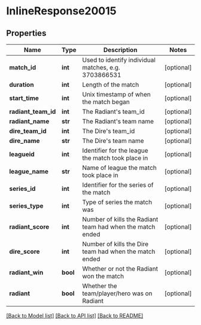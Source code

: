 # InlineResponse20015

## Properties
Name | Type | Description | Notes
------------ | ------------- | ------------- | -------------
**match_id** | **int** | Used to identify individual matches, e.g. 3703866531 | [optional] 
**duration** | **int** | Length of the match | [optional] 
**start_time** | **int** | Unix timestamp of when the match began | [optional] 
**radiant_team_id** | **int** | The Radiant&#39;s team_id | [optional] 
**radiant_name** | **str** | The Radiant&#39;s team name | [optional] 
**dire_team_id** | **int** | The Dire&#39;s team_id | [optional] 
**dire_name** | **str** | The Dire&#39;s team name | [optional] 
**leagueid** | **int** | Identifier for the league the match took place in | [optional] 
**league_name** | **str** | Name of league the match took place in | [optional] 
**series_id** | **int** | Identifier for the series of the match | [optional] 
**series_type** | **int** | Type of series the match was | [optional] 
**radiant_score** | **int** | Number of kills the Radiant team had when the match ended | [optional] 
**dire_score** | **int** | Number of kills the Dire team had when the match ended | [optional] 
**radiant_win** | **bool** | Whether or not the Radiant won the match | [optional] 
**radiant** | **bool** | Whether the team/player/hero was on Radiant | [optional] 

[[Back to Model list]](../README.md#documentation-for-models) [[Back to API list]](../README.md#documentation-for-api-endpoints) [[Back to README]](../README.md)


